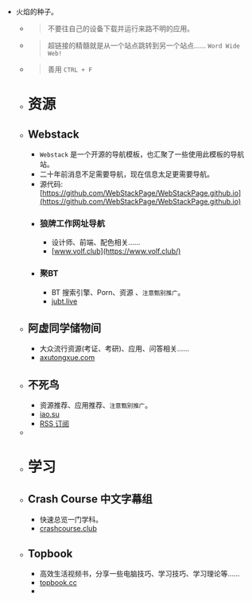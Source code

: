- 火焰的种子。
	- > 不要往自己的设备下载并运行来路不明的应用。
	- > 超链接的精髓就是从一个站点跳转到另一个站点…… `Word Wide Web!`
	- > 善用 `CTRL + F`
	- # 资源
	- ## Webstack
		- `Webstack` 是一个开源的导航模板，也汇聚了一些使用此模板的导航站。
		- 二十年前消息不足需要导航，现在信息太足更需要导航。
		- 源代码: [https://github.com/WebStackPage/WebStackPage.github.io](https://github.com/WebStackPage/WebStackPage.github.io)
		- ### 狼牌工作网址导航
			- 设计师、前端、配色相关……
			- [www.volf.club](https://www.volf.club/)
		- ### 聚BT
			- BT 搜索引擎、Porn、资源 、`注意甄别推广`。
			- [jubt.live](https://jubt.live/cn/index.html)
	- ## 阿虚同学储物间
		- 大众流行资源(考证、考研)、应用、问答相关……
		- [axutongxue.com](https://axutongxue.com/)
	- ## 不死鸟
		- 资源推荐、应用推荐、`注意甄别推广`。
		- [iao.su](https://iao.su/)
		- [RSS 订阅](https://iao.su/feed)
	-
	- # 学习
	- ## Crash Course 中文字幕组
		- 快速总览一门学科。
		- [crashcourse.club](https://crashcourse.club/category)
	- ## Topbook
		- 高效生活视频书，分享一些电脑技巧、学习技巧、学习理论等……
		- [topbook.cc](https://topbook.cc/overview)
		-